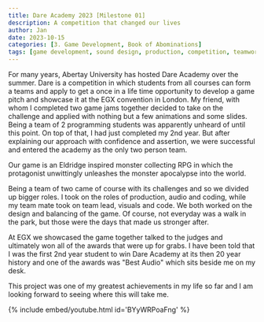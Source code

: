```yaml
---
title: Dare Academy 2023 [Milestone 01]
description: A competition that changed our lives
author: Jan
date: 2023-10-15
categories: [3. Game Development, Book of Abominations]
tags: [game development, sound design, production, competition, teamwork, production, FMOD, unity]
---
```


For many years, Abertay University has hosted Dare Academy over the summer. Dare is a competition in which students from all courses can form a teams and apply to get a once in a life time opportunity to develop a game pitch and showcase it at the EGX convention in London.
My friend, with whom I completed two game jams together decided to take on the challenge and applied with nothing but a few animations and some slides. Being a team of 2 programming students was apparently unheard of until this point. On top of that, I had just completed my 2nd year. But after explaining our approach with confidence and assertion, we were successful and entered the academy as the only two person team.

Our game is an Eldridge inspired monster collecting RPG in which the protagonist unwittingly unleashes the monster apocalypse into the world.

Being a team of two came of course with its challenges and so we divided up bigger roles. I took on the roles of production, audio and coding, while my team mate took on team lead, visuals and code. We both worked on the design and balancing of the game. Of course, not everyday was a walk in the park, but those were the days that made us stronger after.

At EGX we showcased the game together talked to the judges and ultimately won all of the awards that were up for grabs. I have been told that I was the first 2nd year student to win Dare Academy at its then 20 year history and one of the awards was "Best Audio" which sits beside me on my desk.

This project was one of my greatest achievements in my life so far and I am looking forward to seeing where this will take me.

{% include embed/youtube.html id='BYyWRPoaFng' %}
